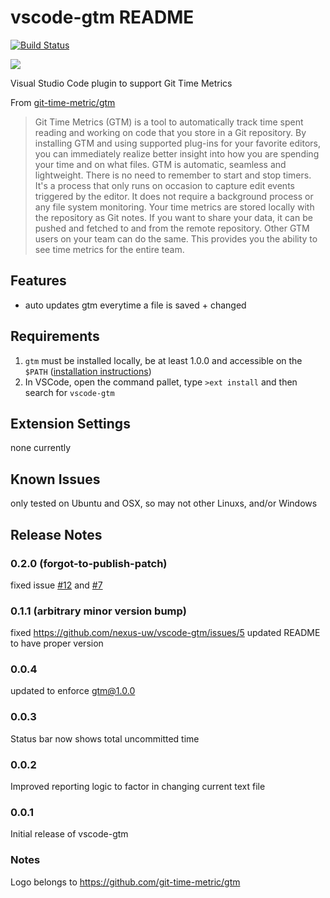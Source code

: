 # vscode-gtm README
[![Build Status](https://travis-ci.org/nexus-uw/vscode-gtm.svg?branch=travis-ci)](https://travis-ci.org/nexus-uw/vscode-gtm)

![](./GTMLogo-128.png)

Visual Studio Code plugin to support Git Time Metrics

From [git-time-metric/gtm](https://github.com/git-time-metric/gtm)
>Git Time Metrics (GTM) is a tool to automatically track time spent reading and working on code that you store in a Git repository. By installing GTM and using supported plug-ins for your favorite editors, you can immediately realize better insight into how you are spending your time and on what files.
>GTM is automatic, seamless and lightweight. There is no need to remember to start and stop timers. It's a process that only runs on occasion to capture edit events triggered by the editor. It does not require a background process or any file system monitoring.
>Your time metrics are stored locally with the repository as Git notes. If you want to share your data, it can be pushed and fetched to and from the remote repository. Other GTM users on your team can do the same. This provides you the ability to see time metrics for the entire team.
## Features
- auto updates gtm everytime a file is saved + changed

## Requirements

1. ```gtm``` must be installed locally, be at least 1.0.0 and accessible on the ```$PATH``` ([installation instructions](https://github.com/git-time-metric/gtm#install-the-latest-gtm-release))
2. In VSCode, open the command pallet, type ```>ext install``` and then search for ```vscode-gtm```

## Extension Settings

none currently

## Known Issues

only tested on Ubuntu and OSX, so may not other Linuxs, and/or Windows

## Release Notes

### 0.2.0 (forgot-to-publish-patch)
fixed issue [#12](https://github.com/nexus-uw/vscode-gtm/issues/12) and [#7](https://github.com/nexus-uw/vscode-gtm/issues/7)

### 0.1.1 (arbitrary minor version bump)
fixed https://github.com/nexus-uw/vscode-gtm/issues/5
updated README to have proper version


### 0.0.4

updated to enforce gtm@1.0.0

### 0.0.3

Status bar now shows total uncommitted time

### 0.0.2

Improved reporting logic to factor in changing current text file

### 0.0.1

Initial release of vscode-gtm

### Notes
Logo belongs to https://github.com/git-time-metric/gtm
